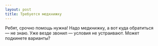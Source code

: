 ```yaml
---
layout: post 
title: Требуется медкнижку 
--- 
```

Ребят, срочно помощь нужна! Надо медкнижку, а вот куда обратиться — не знаю. Уже везде звонил — условия не устраивают. Может подкинете варианты?